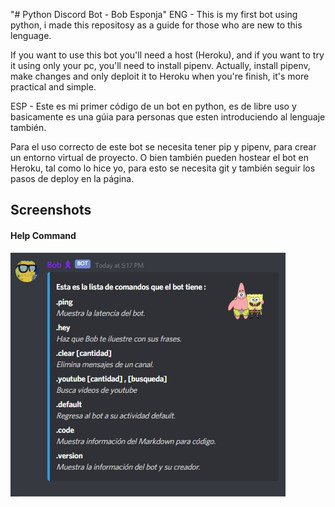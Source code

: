 "# Python Discord Bot - Bob Esponja"
ENG - 
This is my first bot using python, i made this repositosy as a guide for those who are new to this lenguage.

If you want to use this bot you'll need a host (Heroku), and if you want to try it using only your pc, you'll need to install
pipenv. Actually, install pipenv, make changes and only deploit it to Heroku when you're finish, it's more practical and simple.

ESP -
Este es mi primer código de un bot en python, es de libre uso y basicamente es una gúia para personas
que esten introduciendo al lenguaje también.

Para el uso correcto de este bot se necesita tener pip y pipenv, para crear un entorno virtual de proyecto.
O bien también pueden hostear el bot en Heroku, tal como lo hice yo, para esto se necesita git y también
seguir los pasos de deploy en la página.

## Screenshots
#### Help Command
![](images/help_commandSS.jpg)
